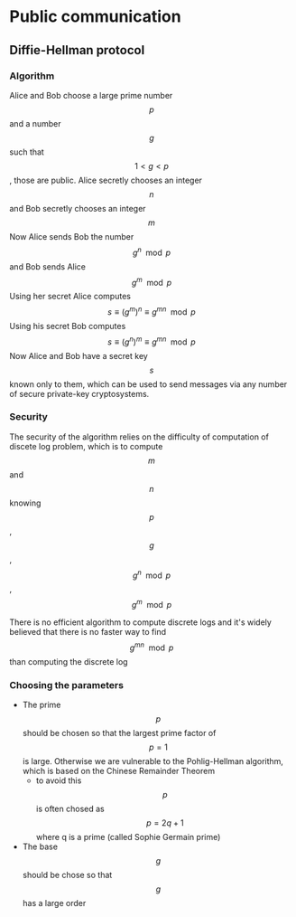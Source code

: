 # Public communication
## Diffie-Hellman protocol
### Algorithm
Alice and Bob choose a large prime number $$p$$ and a number $$g$$ such that $$1\lt g \lt p$$, those are public.
Alice secretly chooses an integer $$n$$ and Bob secretly chooses an integer $$m$$
Now Alice sends Bob the number $$g^n\mod p$$ and Bob sends Alice $$g^m \mod p$$
Using her secret Alice computes $$s \equiv (g^m)^n\equiv g^{mn} \mod p$$
Using his secret Bob computes $$s \equiv (g^n)^m\equiv g^{mn} \mod p$$
Now Alice and Bob have a secret key $$s$$ known only to them, which can be used to send messages via any number of secure private-key cryptosystems. 

### Security
The security of the algorithm relies on the difficulty of computation of discete log problem, which is to compute $$m$$ and $$n$$ knowing $$p$$, $$g$$, $$g^n\mod p$$, $$g^m\mod p$$

There is no efficient algorithm to compute discrete logs and it's widely believed that there is no faster way to find $$g^{mn} \mod p$$ than computing the discrete log

### Choosing the parameters
- The prime $$p$$ should be chosen so that the largest prime factor of $$p=1$$ is large. Otherwise we are vulnerable to the Pohlig-Hellman algorithm, which is based on the Chinese Remainder Theorem
    - to avoid this $$p$$ is often chosed as $$p=2q+1$$ where q is a prime (called Sophie Germain prime)
- The base $$g$$ should be chose so that $$g$$ has a large order